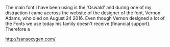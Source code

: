 The main font i have been using is the 'Oswald' and during one of my distraction i came accross the website of the designer of the font, Vernon Adams, who died on August 24 2016. Even though Vernon designed a lot of the Fonts we use today his family doesn't receive (financial support). Therefore a 

http://sansoxygen.com/
